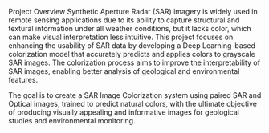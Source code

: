 Project Overview
Synthetic Aperture Radar (SAR) imagery is widely used in remote sensing applications due to its ability to capture structural and textural information under all weather conditions, but it lacks color, which can make visual interpretation less intuitive. This project focuses on enhancing the usability of SAR data by developing a Deep Learning-based colorization model that accurately predicts and applies colors to grayscale SAR images. The colorization process aims to improve the interpretability of SAR images, enabling better analysis of geological and environmental features.

The goal is to create a SAR Image Colorization system using paired SAR and Optical images, trained to predict natural colors, with the ultimate objective of producing visually appealing and informative images for geological studies and environmental monitoring.
